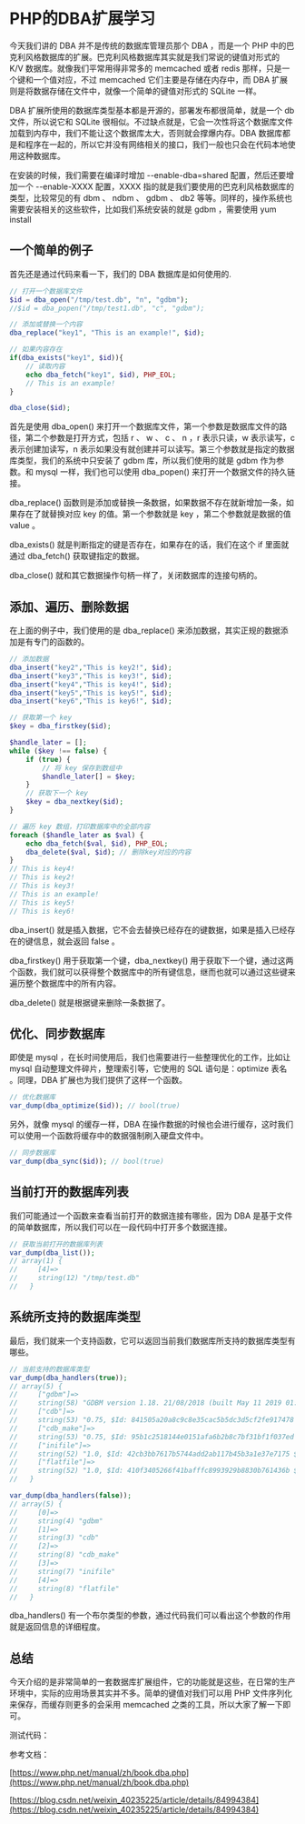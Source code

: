 # PHP的DBA扩展学习

今天我们讲的 DBA 并不是传统的数据库管理员那个 DBA ，而是一个 PHP 中的巴克利风格数据库的扩展。巴克利风格数据库其实就是我们常说的键值对形式的 K/V 数据库。就像我们平常用得非常多的 memcached 或者 redis 那样，只是一个键和一个值对应，不过 memcached 它们主要是存储在内存中，而 DBA 扩展则是将数据存储在文件中，就像一个简单的键值对形式的 SQLite 一样。

DBA 扩展所使用的数据库类型基本都是开源的，部署发布都很简单，就是一个 db 文件，所以说它和 SQLite 很相似。不过缺点就是，它会一次性将这个数据库文件加载到内存中，我们不能让这个数据库太大，否则就会撑爆内存。DBA 数据库都是和程序在一起的，所以它并没有网络相关的接口，我们一般也只会在代码本地使用这种数据库。

在安装的时候，我们需要在编译时增加 --enable-dba=shared 配置，然后还要增加一个 --enable-XXXX 配置，XXXX 指的就是我们要使用的巴克利风格数据库的类型，比较常见的有 dbm 、 ndbm 、 gdbm 、 db2 等等。同样的，操作系统也需要安装相关的这些软件，比如我们系统安装的就是 gdbm ，需要使用 yum install 

## 一个简单的例子

首先还是通过代码来看一下，我们的 DBA 数据库是如何使用的.

```php
// 打开一个数据库文件
$id = dba_open("/tmp/test.db", "n", "gdbm");
//$id = dba_popen("/tmp/test1.db", "c", "gdbm");

// 添加或替换一个内容
dba_replace("key1", "This is an example!", $id);

// 如果内容存在
if(dba_exists("key1", $id)){
    // 读取内容
    echo dba_fetch("key1", $id), PHP_EOL;
    // This is an example!
}

dba_close($id);
```

首先是使用 dba_open() 来打开一个数据库文件，第一个参数是数据库文件的路径，第二个参数是打开方式，包括 r 、 w 、 c 、 n ，r 表示只读，w 表示读写，c 表示创建加读写，n 表示如果没有就创建并可以读写。第三个参数就是指定的数据库类型，我们的系统中只安装了 gdbm 库，所以我们使用的就是 gdbm 作为参数。和 mysql 一样，我们也可以使用 dba_popen() 来打开一个数据文件的持久链接。

dba_replace() 函数则是添加或替换一条数据，如果数据不存在就新增加一条，如果存在了就替换对应 key 的值。第一个参数就是 key ，第二个参数就是数据的值 value 。

dba_exists() 就是判断指定的键是否存在，如果存在的话，我们在这个 if 里面就通过 dba_fetch() 获取键指定的数据。

dba_close() 就和其它数据操作句柄一样了，关闭数据库的连接句柄的。

## 添加、遍历、删除数据

在上面的例子中，我们使用的是 dba_replace() 来添加数据，其实正规的数据添加是有专门的函数的。

```php
// 添加数据
dba_insert("key2","This is key2!", $id);
dba_insert("key3","This is key3!", $id);
dba_insert("key4","This is key4!", $id);
dba_insert("key5","This is key5!", $id);
dba_insert("key6","This is key6!", $id);

// 获取第一个 key
$key = dba_firstkey($id);

$handle_later = [];
while ($key !== false) {
    if (true) {
        // 将 key 保存到数组中
        $handle_later[] = $key;
    }
    // 获取下一个 key
    $key = dba_nextkey($id);
}

// 遍历 key 数组，打印数据库中的全部内容
foreach ($handle_later as $val) {
    echo dba_fetch($val, $id), PHP_EOL;
    dba_delete($val, $id); // 删除key对应的内容
}
// This is key4!
// This is key2!
// This is key3!
// This is an example!
// This is key5!
// This is key6!
```

dba_insert() 就是插入数据，它不会去替换已经存在的键数据，如果是插入已经存在的键信息，就会返回 false 。

dba_firstkey() 用于获取第一个键，dba_nextkey() 用于获取下一个键，通过这两个函数，我们就可以获得整个数据库中的所有键信息，继而也就可以通过这些键来遍历整个数据库中的所有内容。

dba_delete() 就是根据键来删除一条数据了。

## 优化、同步数据库

即使是 mysql ，在长时间使用后，我们也需要进行一些整理优化的工作，比如让 mysql 自动整理文件碎片，整理索引等，它使用的 SQL 语句是：optimize 表名 。同理，DBA 扩展也为我们提供了这样一个函数。

```php
// 优化数据库
var_dump(dba_optimize($id)); // bool(true)
```

另外，就像 mysql 的缓存一样，DBA 在操作数据的时候也会进行缓存，这时我们可以使用一个函数将缓存中的数据强制刷入硬盘文件中。

```php
// 同步数据库
var_dump(dba_sync($id)); // bool(true)
```

## 当前打开的数据库列表

我们可能通过一个函数来查看当前打开的数据连接有哪些，因为 DBA 是基于文件的简单数据库，所以我们可以在一段代码中打开多个数据连接。

```php
// 获取当前打开的数据库列表
var_dump(dba_list());
// array(1) {
//     [4]=>
//     string(12) "/tmp/test.db"
//   }
```

## 系统所支持的数据库类型

最后，我们就来一个支持函数，它可以返回当前我们数据库所支持的数据库类型有哪些。

```php
// 当前支持的数据库类型
var_dump(dba_handlers(true));
// array(5) {
//     ["gdbm"]=>
//     string(58) "GDBM version 1.18. 21/08/2018 (built May 11 2019 01:10:11)"
//     ["cdb"]=>
//     string(53) "0.75, $Id: 841505a20a8c9c8e35cac5b5dc3d5cf2fe917478 $"
//     ["cdb_make"]=>
//     string(53) "0.75, $Id: 95b1c2518144e0151afa6b2b8c7bf31bf1f037ed $"
//     ["inifile"]=>
//     string(52) "1.0, $Id: 42cb3bb7617b5744add2ab117b45b3a1e37e7175 $"
//     ["flatfile"]=>
//     string(52) "1.0, $Id: 410f3405266f41bafffc8993929b8830b761436b $"
//   }

var_dump(dba_handlers(false));
// array(5) {
//     [0]=>
//     string(4) "gdbm"
//     [1]=>
//     string(3) "cdb"
//     [2]=>
//     string(8) "cdb_make"
//     [3]=>
//     string(7) "inifile"
//     [4]=>
//     string(8) "flatfile"
//   }
```

dba_handlers() 有一个布尔类型的参数，通过代码我们可以看出这个参数的作用就是返回信息的详细程度。

## 总结

今天介绍的是非常简单的一套数据库扩展组件，它的功能就是这些，在日常的生产环境中，实际的应用场景其实并不多。简单的键值对我们可以用 PHP 文件序列化来保存，而缓存则更多的会采用 memcached 之类的工具，所以大家了解一下即可。

测试代码：



参考文档：

[https://www.php.net/manual/zh/book.dba.php](https://www.php.net/manual/zh/book.dba.php)

[https://blog.csdn.net/weixin_40235225/article/details/84994384](https://blog.csdn.net/weixin_40235225/article/details/84994384)